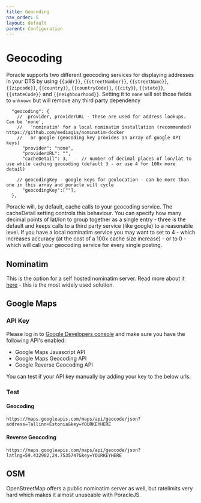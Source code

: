 ```yaml
---
title: Geocoding
nav_order: 5
layout: default
parent: Configuration
---
```


# Geocoding

Poracle supports two different geocoding services for displaying addresses in your DTS by using `{{addr}}`, `{{streetNumber}}`, `{{streetName}}`, `{{zipcode}}`, `{{country}}`, `{{countryCode}}`, `{{city}}`, `{{state}}`, `{{stateCode}}` and `{{neighbourhood}}`. Setting it to `none` will set those fields to `unknown` but
will remove any third party dependency

```json5
  "geocoding": {
    //  provider, providerURL - these are used for address lookups. Can be 'none',
    //   'nominatim' for a local nominatim installation (recommended) https://github.com/mediagis/nominatim-docker
    //   or google (geocoding key provides an array of google API keys)
      "provider": "none",
      "providerURL": "",
      "cacheDetail": 3,     // number of decimal places of lon/lat to use while caching geocoding (default 3 - or use 4 for 100x more detail)
 
    // geocodingKey - google keys for geolocation - can be more than one in this array and poracle will cycle
      "geocodingKey":[""],
  },
```

Poracle will, by default, cache calls to your geocoding service. The cacheDetail setting 
controls this behaviour.  You can specify how many decimal points of lat/lon to group
together as a single entry - three is the default and keeps calls to a third party
service (like google) to a reasonable level.  If you have a local nominatim service
you may want to set to 4 - which increases accuracy (at the cost of a 100x cache
size increase) - or to 0 - which will call your geocoding service for every
single posting.

## Nominatim

This is the option for a self hosted nominatim server. Read more about it [here](https://github.com/mediagis/nominatim-docker) - this is
the most widely used solution.

## Google Maps

### API Key

Please log in to [Google Developers console](https://console.developers.google.com/) and make sure you have the following API's enabled:  
   
* Google Maps Javascript API 
* Google Maps Geocoding API
* Google Reverse Geocoding API

You can test if your API key manually by adding your key to the below urls:  

### Test

#### Geocoding

```
https://maps.googleapis.com/maps/api/geocode/json?address=Tallinn+Estonia&key=YOURKEYHERE
```  

#### Reverse Geocoding

```
https://maps.googleapis.com/maps/api/geocode/json?latlng=59.432982,24.7535747&key=YOURKEYHERE
```


## OSM

OpenStreetMap offers a public nominatim server as well, but ratelimits very hard which makes it almost unuseable with PoracleJS.